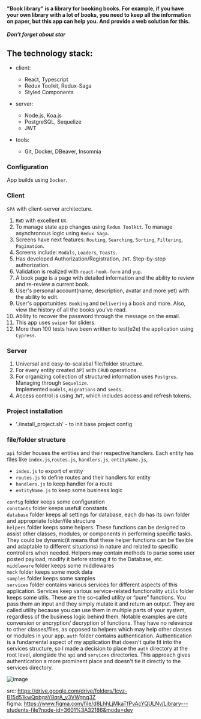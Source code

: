 #### "Book library" is a library for booking books. For example, if you have your own library with a lot of books, you need to keep all the information on paper, but this app can help you. And provide a web solution for this.

**_Don't forget about star_**

## The technology stack:

- client:

  - React, Typescript
  - Redux Toolkit, Redux-Saga
  - Styled Components

- server:

  - Node.js, Koa.js
  - PostgreSQL, Sequelize
  - JWT

- tools:

  - Git, Docker, DBeaver, Insomnia

### Configuration

App builds using `Docker`.

### Client

`SPA` with client-server architecture.

1. `RWD` with excellent `UX`.
2. To manage state app changes using `Redux Toolkit`. To manage asynchronous logic using `Redux Saga`.
3. Screens have next features: `Routing`, `Searching`, `Sorting`, `Filtering`, `Pagination`.
4. Screens include: `Modals`, `Loaders`, `Toasts`.
5. Has developed Authorization/Registration, `JWT`. Step-by-step authorization.
6. Validation is realized with `react-hook-form` and `yup`.
7. A book page is a page with detailed information and the ability to review and re-review a current book.
8. User's personal account(name, description, avatar and more yet) with the ability to edit.
9. User's opportunities: `Booking` and `Delivering` a book and more. Also, view the history of all the books you've read.
10. Ability to recover the password through the message on the email.
11. This app uses `swiper` for sliders.
12. More than 100 tests have been written to test(e2e) the application using `Cypress`.

### Server

1. Universal and easy-to-scalabal file/folder structure.
2. For every entity created `API` with `CRUD` operations.
3. For organizing collection of structured information uses `Postgres`. Managing through `Sequelize`.  
   Implemented `models`, `migrations` and `seeds`.
4. Access control is using `JWT`, which includes access and refresh tokens.

### Project installation

- './install_project.sh' - to init base project config

### file/folder structure

`api` folder houses the entities and their respective handlers.
Each entity has files like `index.js`,`routes.js`, `handlers.js`, `entityName.js`,

- `index.js` to export of entity
- `routes.js` to define routes and their handlers for entity
- `handlers.js` to keep handler for a route
- `entityName.js` to keep some business logic

`config` folder keeps some configuration  
`constants` folder keeps usefull constants  
`database` folder keeps all settings for database, each db has its own folder and appropriate folder/file structure  
`helpers` folder keeps some helpers. These functions can be designed to assist other classes, modules, or components in performing specific tasks. They could be dynamic(it means that these helper functions can be flexible and adaptable to different situations) in nature and related to specific controllers when needed. Helpers may contain methods to parse some user posted payload, modify it before storing it to the Database, etc.  
`middleware` folder keeps some middlewares  
`mock` folder keeps some mock data  
`samples` folder keeps some samples  
`services` folder contains various services for different aspects of this application. Services keep various service-related functionality
`utils` folder keeps some utils. These are the so-called utility or “pure” functions. You pass them an input and they simply mutate it and return an output. They are called utility because you can use them in multiple parts of your system, regardless of the business logic behind them. Notable examples are date conversion or encryption/ decryption of functions. They have no relevance to other classes/files, as opposed to helpers which may help other classes or modules in your app.
`auth` folder contains authentication. Authentication is a fundamental aspect of my application that doesn't quite fit into the services structure, so I made a decision to place the `auth` directory at the root level, alongside the `api` and `services` directories. This approach gives authentication a more prominent place and doesn't tie it directly to the services directory.

![image](https://user-images.githubusercontent.com/66359081/227992921-0d87e337-a8fb-4cae-99f9-78041ece5563.png)

src: https://drive.google.com/drive/folders/1cvz-B15d51kwQpbgaY8qrA_y3VWgnq3Z  
figma: https://www.figma.com/file/d8LhhLjMkaTfPvAcYQULNv/Library---students-file?node-id=3601%3A32186&mode=dev
